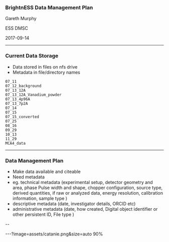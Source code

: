 ### <span style="text-transform: none">BrightnESS</span> Data Management Plan
Gareth Murphy

ESS DMSC

2017-09-14

---

### Current Data Storage

- Data stored in files on nfs drive
- Metadata in file/directory names


```
07_11
07_12_background
07_13_12A
07_13_12A_Vanadium_powder
07_13_4p96A
07_13_7p2A
07_14
07_15
07_15_converted
07_25
08_16
09_29
10_13
11_29
MCA4_data
```

---

### Data Management Plan

- Make data available and citeable
- Need metadata
- eg. technical metadata  (experimental setup, detector geometry
and area, phase Pulse width and shape, chopper configuration,
source type,  derived quantities, if raw or analyzed data,
energy resolution, calibration information, sample type
)
- descriptive metadata (date, investigator details, ORCID etc)
- administrative metadata (date, how created,
Digital object identifier or other persistent ID,
File type
)


--









---?image=assets/catanie.png&size=auto 90%

